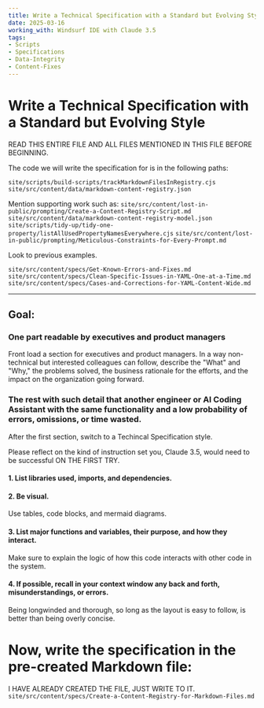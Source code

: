 ```yaml
---
title: Write a Technical Specification with a Standard but Evolving Style
date: 2025-03-16
working_with: Windsurf IDE with Claude 3.5
tags: 
- Scripts
- Specifications
- Data-Integrity
- Content-Fixes
---
```


# Write a Technical Specification with a Standard but Evolving Style

READ THIS ENTIRE FILE AND ALL FILES MENTIONED IN THIS FILE BEFORE BEGINNING. 

The code we will write the specification for is in the following paths:

`site/scripts/build-scripts/trackMarkdownFilesInRegistry.cjs`
`site/src/content/data/markdown-content-registry.json`


Mention supporting work such as:
`site/src/content/lost-in-public/prompting/Create-a-Content-Registry-Script.md`
`site/src/content/data/markdown-content-registry-model.json`
`site/scripts/tidy-up/tidy-one-property/listAllUsedPropertyNamesEverywhere.cjs`
`site/src/content/lost-in-public/prompting/Meticulous-Constraints-for-Every-Prompt.md`



Look to previous examples.  

`site/src/content/specs/Get-Known-Errors-and-Fixes.md`
`site/src/content/specs/Clean-Specific-Issues-in-YAML-One-at-a-Time.md`
`site/src/content/specs/Cases-and-Corrections-for-YAML-Content-Wide.md`

***

## Goal:

### One part readable by executives and product managers 
Front load a section for executives and product managers. In a way non-technical but interested colleagues can follow, describe the "What" and "Why," the problems solved, the business rationale for the efforts, and the impact on the organization going forward. 

### The rest with such detail that another engineer or AI Coding Assistant with the same functionality and a low probability of errors, omissions, or time wasted.
After the first section, switch to a Techincal Specification style. 

Please reflect on the kind of instruction set you, Claude 3.5, would need to be successful ON THE FIRST TRY.  

#### 1. List libraries used, imports, and dependencies. 

#### 2. Be visual. 
Use tables, code blocks, and mermaid diagrams. 

#### 3. List major functions and variables, their purpose, and how they interact. 

Make sure to explain the logic of how this code interacts with other code in the system. 

#### 4. If possible, recall in your context window any back and forth, misunderstandings, or errors. 

Being longwinded and thorough, so long as the layout is easy to follow, is better than being overly concise. 

# Now, write the specification in the pre-created Markdown file:

I HAVE ALREADY CREATED THE FILE, JUST WRITE TO IT.
`site/src/content/specs/Create-a-Content-Registry-for-Markdown-Files.md`
